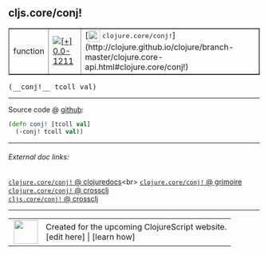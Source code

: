 ## cljs.core/conj!



 <table border="1">
<tr>
<td>function</td>
<td><a href="https://github.com/cljsinfo/cljs-api-docs/tree/0.0-1211"><img valign="middle" alt="[+] 0.0-1211" title="Added in 0.0-1211" src="https://img.shields.io/badge/+-0.0--1211-lightgrey.svg"></a> </td>
<td>
[<img height="24px" valign="middle" src="http://i.imgur.com/1GjPKvB.png"> <samp>clojure.core/conj!</samp>](http://clojure.github.io/clojure/branch-master/clojure.core-api.html#clojure.core/conj!)
</td>
</tr>
</table>


 <samp>
(__conj!__ tcoll val)<br>
</samp>

---







Source code @ [github](https://github.com/clojure/clojurescript/blob/r1913/src/cljs/cljs/core.cljs#L2425-L2426):

```clj
(defn conj! [tcoll val]
  (-conj! tcoll val))
```

<!--
Repo - tag - source tree - lines:

 <pre>
clojurescript @ r1913
└── src
    └── cljs
        └── cljs
            └── <ins>[core.cljs:2425-2426](https://github.com/clojure/clojurescript/blob/r1913/src/cljs/cljs/core.cljs#L2425-L2426)</ins>
</pre>

-->

---



###### External doc links:

[`clojure.core/conj!` @ clojuredocs](http://clojuredocs.org/clojure.core/conj!)<br>
[`clojure.core/conj!` @ grimoire](http://conj.io/store/v1/org.clojure/clojure/1.7.0-beta3/clj/clojure.core/conj%21/)<br>
[`clojure.core/conj!` @ crossclj](http://crossclj.info/fun/clojure.core/conj%21.html)<br>
[`cljs.core/conj!` @ crossclj](http://crossclj.info/fun/cljs.core.cljs/conj%21.html)<br>

---

 <table>
<tr><td>
<img valign="middle" align="right" width="48px" src="http://i.imgur.com/Hi20huC.png">
</td><td>
Created for the upcoming ClojureScript website.<br>
[edit here] | [learn how]
</td></tr></table>

[edit here]:https://github.com/cljsinfo/cljs-api-docs/blob/master/cljsdoc/cljs.core/conjBANG.cljsdoc
[learn how]:https://github.com/cljsinfo/cljs-api-docs/wiki/cljsdoc-files

<!--

This information was too distracting to show to readers, but I'll leave it
commented here since it is helpful to:

- pretty-print the data used to generate this document
- and show how to retrieve that data



The API data for this symbol:

```clj
{:ns "cljs.core",
 :name "conj!",
 :signature ["[tcoll val]"],
 :history [["+" "0.0-1211"]],
 :type "function",
 :full-name-encode "cljs.core/conjBANG",
 :source {:code "(defn conj! [tcoll val]\n  (-conj! tcoll val))",
          :title "Source code",
          :repo "clojurescript",
          :tag "r1913",
          :filename "src/cljs/cljs/core.cljs",
          :lines [2425 2426]},
 :full-name "cljs.core/conj!",
 :clj-symbol "clojure.core/conj!"}

```

Retrieve the API data for this symbol:

```clj
;; from Clojure REPL
(require '[clojure.edn :as edn])
(-> (slurp "https://raw.githubusercontent.com/cljsinfo/cljs-api-docs/catalog/cljs-api.edn")
    (edn/read-string)
    (get-in [:symbols "cljs.core/conj!"]))
```

-->

